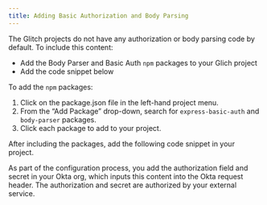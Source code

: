 ```yaml
---
title: Adding Basic Authorization and Body Parsing
---
```


The Glitch projects do not have any authorization or body parsing code by default. To include this content:

* Add the Body Parser and Basic Auth `npm` packages to your Glich project
* Add the code snippet below

To add the `npm` packages:

1. Click on the package.json file in the left-hand project menu.
2. From the “Add Package” drop-down, search for `express-basic-auth` and `body-parser` packages.
3. Click each package to add to your project.

After including the packages, add the following code snippet in your project.

As part of the configuration process, you add the authorization field and secret in your Okta org, which inputs this content into the Okta request header. The authorization and secret are authorized by your external service.

<StackSelector snippet="auth"/>
